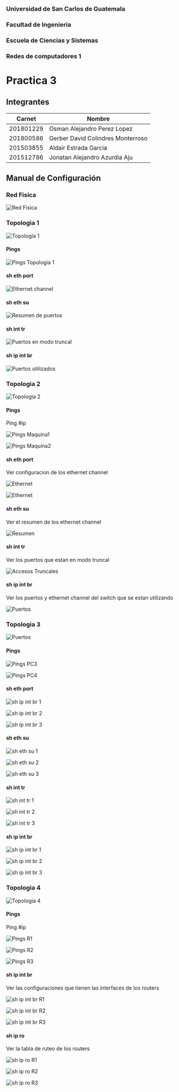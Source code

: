 ### Universidad de San Carlos de Guatemala
### Facultad de Ingeniería
### Escuela de Ciencias y Sistemas
### Redes de computadores 1
# Practica 3

## Integrantes
| Carnet | Nombre |
| ------ | -------  |
| 201801229 |Osman Alejandro Perez Lopez|
| 201800586 |Gerber David Colindres Monterroso|
| 201503855 |Aldair Estrada Garcia|
| 201512786 | Jonatan Alejandro Azurdia Aju|

## Manual de Configuración

### Red Fisica

![Red Fisica](Images/redfisica.png)

### Topologia 1

![Topología 1](Images/topologia1.PNG)

#### Pings

![Pings Topologia 1](Images/ping_t1.PNG)

#### sh eth port

![Ethernet channel](Images/switch.PNG)

#### sh eth su

![Resumen de puertos](Images/switch_sh_eth_su.PNG)

#### sh int tr

![Puertos en modo truncal](Images/switch_sh_int_tr.PNG)

#### sh ip int br

![Puertos utilizados](Images/switch_sh_ip_int_br.PNG)


### Topologia 2

![Topologia 2](Images/Topologia2.jpg)

#### Pings

Ping #ip

![Pings Maquina1](Images/Maquina1.jpg)

![Pings Maquina2](Images/Maquina2.jpg)

#### sh eth port

Ver configuracion de los ethernet channel

![Ethernet](Images/chport1.jpg)

![Ethernet](Images/chport2.jpg)

#### sh eth su

Ver el resumen de los ethernet channel

![Resumen](Images/portsu.jpg)

#### sh int tr

Ver los puertos que estan en modo truncal

![Accesos Truncales](Images/trunk.jpg)

#### sh ip int br

Ver los puertos y ethernet channel del switch que se estan utilizando

![Puertos](Images/intbr.jpg)

### Topologia 3

![Puertos](Images/Topologia3.png)

#### Pings

![Pings PC3](Images/Ping-PC-3.png)

![Pings PC4](Images/Ping-PC-4.png)

#### sh eth port

![sh ip int br 1](Images/sh1-eth-port.png)

![sh ip int br 2](Images/sh2-eth-port.png)

![sh ip int br 3](Images/sh3-eth-port.png)

#### sh eth su

![sh eth su 1](Images/sh1-eth-su.png)

![sh eth su 2](Images/sh2-eth-su.png)

![sh eth su 3](Images/sh3-eth-su.png)

#### sh int tr

![sh int tr 1](Images/sh1-int-tr.png)

![sh int tr 2](Images/sh2-int-tr.png)

![sh int tr 3](Images/sh3-int-tr.png)

#### sh ip int br

![sh ip int br 1](Images/sh1-ip-int-br.png)

![sh ip int br 2](Images/sh2-ip-int-br.png)

![sh ip int br 3](Images/sh3-ip-int-br.png)


### Topologia 4

![Topologia 4](Images/topologia4.png)

#### Pings

Ping #ip

![Pings R1](Images/ping_r1.png)

![Pings R2](Images/ping_r2.png)

![Pings R3](Images/ping_r3.png)

#### sh ip int br

Ver las configuraciones que tienen las interfaces de los routers

![sh ip int br R1](Images/sh_ip_int_br_r1.png)

![sh ip int br R2](Images/sh_ip_int_br_r2.png)

![sh ip int br R3](Images/sh_ip_int_br_r3.png)

#### sh ip ro

Ver la tabla de ruteo de los routers

![sh ip ro R1](Images/sh_ip_ro_r1.png)

![sh ip ro R2](Images/sh_ip_ro_r2.png)

![sh ip ro R3](Images/sh_ip_ro_r3.png)
